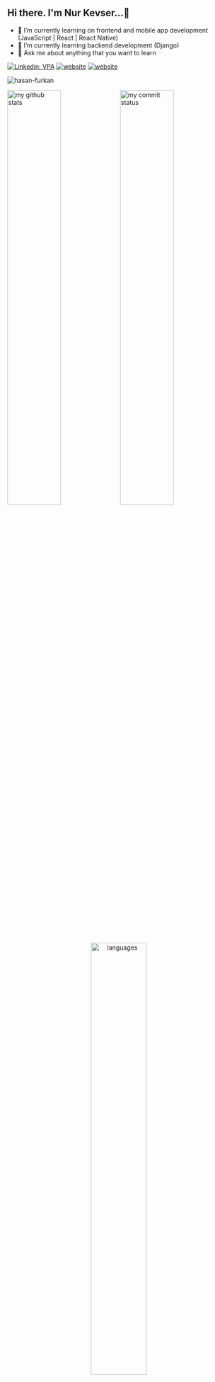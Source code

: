 ## Hi there. I'm Nur Kevser...👋

- 🔭 I’m currently learning on frontend and mobile app development (JavaScript | React | React Native)
- 🌱 I’m currently learning backend development (Django)
- 💬 Ask me about anything that you want to learn

[![Linkedin: VPA](https://img.shields.io/badge/linkedin-%230077B5.svg?&style=for-the-badge&logo=linkedin&logoColor=white)](https://www.linkedin.com/in/nur-kevser-kadiroğlu/)
[![website](https://img.shields.io/badge/gmail-f1f2f6.svg?&style=for-the-badge&logo=gmail&logoColor=red)](mailto:nurkevserkadiroglu@gmail.com)
[![website](https://img.shields.io/badge/%20-medium-black?&style=for-the-badge&logoColor=white)](https://medium.com/@nurkevserkadiroglu)

<p align="left"> <img src="https://komarev.com/ghpvc/?username=hasan-furkan" alt="hasan-furkan" /> </p>

</p>
<p align="left">
<img src="https://github-readme-stats.vercel.app/api?username=NurKevser&theme=buefy " alt="my github stats" width="49%"/>&nbsp;
<img src="https://github-readme-streak-stats.herokuapp.com/?user=NurKevser&theme=buefy&" alt="my commit status" width="49%" /> </p>
<p align="center"> <img src="https://github-readme-stats.vercel.app/api/top-langs/?username=NurKevser&theme=buefy &layout=compact" alt="languages" width="50%" > </p>

